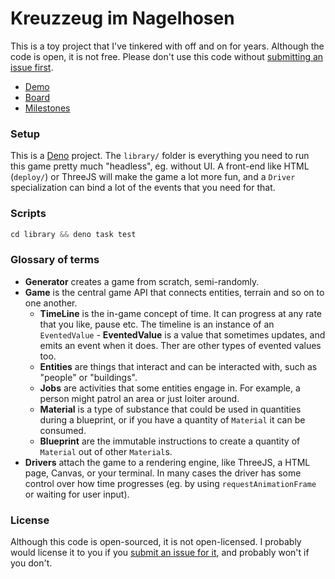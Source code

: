 # Kreuzzeug im Nagelhosen

This is a toy project that I've tinkered with off and on for years. Although the code is open, it is
not free. Please don't use this code without [submitting an issue first](https://github.com/wvbe/kreuzzeug-im-nagelhosen/issues/new).

- [Demo](https://wvbe.github.io/kreuzzeug-im-nagelhosen/)
- [Board](https://github.com/users/wvbe/projects/4/)
- [Milestones](https://github.com/wvbe/kreuzzeug-im-nagelhosen/milestones)

### Setup

This is a [Deno](https://deno.land) project. The `library/` folder is everything you need to run
this game pretty much "headless", eg. without UI. A front-end like HTML (`deploy/`) or ThreeJS will
make the game a lot more fun, and a `Driver` specialization can bind a lot of the events that you
need for that.

### Scripts

```ts
cd library && deno task test
```

### Glossary of terms

- **Generator** creates a game from scratch, semi-randomly.
- **Game** is the central game API that connects entities, terrain and so on to one another.
  - **TimeLine** is the in-game concept of time. It can progress at any rate that you like, pause
    etc. The timeline is an instance of an `EventedValue` - **EventedValue** is a value that
    sometimes updates, and emits an event when it does. Ther
    are other types of evented values too.
  - **Entities** are things that interact and can be interacted with, such as "people" or "buildings".
  - **Jobs** are activities that some entities engage in. For example, a person might patrol an
    area or just loiter around.
  - **Material** is a type of substance that could be used in quantities during a blueprint, or if
    you have a quantity of `Material` it can be consumed.
  - **Blueprint** are the immutable instructions to create a quantity of `Material` out of other
    `Material`s.
- **Drivers** attach the game to a rendering engine, like ThreeJS, a HTML page, Canvas, or your
  terminal. In many cases the driver has some control over how time progresses (eg. by using
  `requestAnimationFrame` or waiting for user input).

### License

Although this code is open-sourced, it is not open-licensed. I probably would license it to you
if you [submit an issue for it](https://github.com/wvbe/kreuzzeug-im-nagelhosen/issues/new),
and probably won't if you don't.
